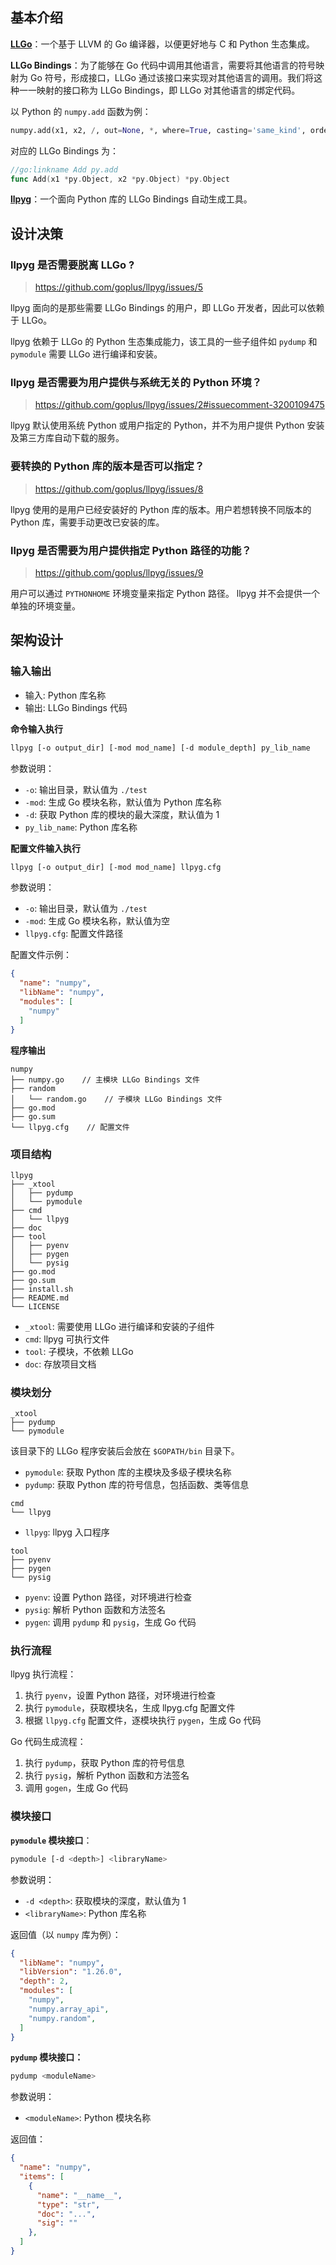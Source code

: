 ## 基本介绍

**[LLGo](https://github.com/goplus/llgo)**：一个基于 LLVM 的 Go 编译器，以便更好地与 C 和 Python 生态集成。

**LLGo Bindings**：为了能够在 Go 代码中调用其他语言，需要将其他语言的符号映射为 Go 符号，形成接口，LLGo 通过该接口来实现对其他语言的调用。我们将这种一一映射的接口称为 LLGo Bindings，即 LLGo 对其他语言的绑定代码。

以 Python 的 `numpy.add` 函数为例：
```Python
numpy.add(x1, x2, /, out=None, *, where=True, casting='same_kind', order='K', dtype=None, subok=True[, signature, extobj])
```

对应的 LLGo Bindings 为：
```Go
//go:linkname Add py.add
func Add(x1 *py.Object, x2 *py.Object) *py.Object
```

**[llpyg](https://github.com/goplus/llpyg)**：一个面向 Python 库的 LLGo Bindings 自动生成工具。

## 设计决策

### llpyg 是否需要脱离 LLGo ?
> https://github.com/goplus/llpyg/issues/5

llpyg 面向的是那些需要 LLGo Bindings 的用户，即 LLGo 开发者，因此可以依赖于 LLGo。

llpyg 依赖于 LLGo 的 Python 生态集成能力，该工具的一些子组件如 `pydump` 和 `pymodule` 需要 LLGo 进行编译和安装。

### llpyg 是否需要为用户提供与系统无关的 Python 环境？

> https://github.com/goplus/llpyg/issues/2#issuecomment-3200109475

llpyg 默认使用系统 Python 或用户指定的 Python，并不为用户提供 Python 安装及第三方库自动下载的服务。

### 要转换的 Python 库的版本是否可以指定？

> https://github.com/goplus/llpyg/issues/8

llpyg 使用的是用户已经安装好的 Python 库的版本。用户若想转换不同版本的 Python 库，需要手动更改已安装的库。

### llpyg 是否需要为用户提供指定 Python 路径的功能？

> https://github.com/goplus/llpyg/issues/9

用户可以通过 `PYTHONHOME` 环境变量来指定 Python 路径。 llpyg 并不会提供一个单独的环境变量。

## 架构设计

### 输入输出

- 输入: Python 库名称
- 输出: LLGo Bindings 代码

**命令输入执行**
```bash
llpyg [-o output_dir] [-mod mod_name] [-d module_depth] py_lib_name
```
参数说明：
- `-o`: 输出目录，默认值为 `./test`
- `-mod`: 生成 Go 模块名称，默认值为 Python 库名称
- `-d`: 获取 Python 库的模块的最大深度，默认值为 1
- `py_lib_name`: Python 库名称

**配置文件输入执行**
```bash
llpyg [-o output_dir] [-mod mod_name] llpyg.cfg
```
参数说明：
- `-o`: 输出目录，默认值为 `./test`
- `-mod`: 生成 Go 模块名称，默认值为空
- `llpyg.cfg`: 配置文件路径

配置文件示例：
```json
{
  "name": "numpy",
  "libName": "numpy",
  "modules": [
    "numpy"
  ]
}
```

**程序输出**
```text
numpy
├── numpy.go    // 主模块 LLGo Bindings 文件
├── random
│   └── random.go    // 子模块 LLGo Bindings 文件
├── go.mod
├── go.sum
└── llpyg.cfg    // 配置文件
```

### 项目结构
```text
llpyg
├── _xtool
│   ├── pydump
│   └── pymodule
├── cmd
│   └── llpyg
├── doc
├── tool
│   ├── pyenv
│   ├── pygen
│   └── pysig
├── go.mod
├── go.sum
├── install.sh
├── README.md
└── LICENSE
```

- `_xtool`: 需要使用 LLGo 进行编译和安装的子组件
- `cmd`: llpyg 可执行文件
- `tool`: 子模块，不依赖 LLGo
- `doc`: 存放项目文档


### 模块划分

```text
_xtool
├── pydump
└── pymodule
```
该目录下的 LLGo 程序安装后会放在 `$GOPATH/bin` 目录下。
- `pymodule`: 获取 Python 库的主模块及多级子模块名称
- `pydump`: 获取 Python 库的符号信息，包括函数、类等信息

```text
cmd
└── llpyg
```
- `llpyg`: llpyg 入口程序

```text
tool
├── pyenv
├── pygen
└── pysig
```

- `pyenv`: 设置 Python 路径，对环境进行检查
- `pysig`: 解析 Python 函数和方法签名
- `pygen`: 调用 `pydump` 和 `pysig`，生成 Go 代码

### 执行流程

llpyg 执行流程：

1. 执行 `pyenv`，设置 Python 路径，对环境进行检查
2. 执行 `pymodule`，获取模块名，生成 llpyg.cfg 配置文件
3. 根据 `llpyg.cfg` 配置文件，逐模块执行 `pygen`，生成 Go 代码

Go 代码生成流程：

1. 执行 `pydump`，获取 Python 库的符号信息
2. 执行 `pysig`，解析 Python 函数和方法签名
3. 调用 `gogen`，生成 Go 代码


### 模块接口
**`pymodule` 模块接口**：
```bash
pymodule [-d <depth>] <libraryName>
```
参数说明：
- `-d <depth>`: 获取模块的深度，默认值为 1
- `<libraryName>`: Python 库名称

返回值（以 `numpy` 库为例）：
```json
{
  "libName": "numpy",
  "libVersion": "1.26.0",
  "depth": 2,
  "modules": [
    "numpy",
    "numpy.array_api",
    "numpy.random",
  ]
}
```

**`pydump` 模块接口：**
```bash
pydump <moduleName>
```
参数说明：
- `<moduleName>`: Python 模块名称

返回值：
```json
{
  "name": "numpy",
  "items": [
    {
      "name": "__name__",
      "type": "str",
      "doc": "...",
      "sig": ""
    },
  ]
}
```


